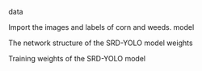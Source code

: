 
data

Import the images and labels of corn and weeds.
model

The network structure of the SRD-YOLO model
weights

Training weights of the SRD-YOLO model
